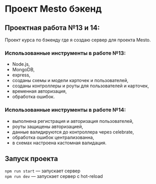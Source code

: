 # Проект Mesto бэкенд

## Проектная работа №13 и 14:
Проект курса по бэкенду где я создаю сервер для проекта Mesto.

### Использованные инструменты в работе №13:
* Node.js,
* MongoDB,
* express,
* cозданы схемы и модели карточек и пользователей,
* созданы контроллеры и роуты для пользователей и карточек,
* временная авторизация,
* обработка ошибок.

### Использованные инструменты в работе №14:
* выполнена регистрация и авторизация пользователей,
* роуты защищены авторизацией,
* данные валидируются до контроллера через celebrate,
* обработка ошибок централизованна,
* в схемах настроена кастомная валидация.

## Запуск проекта
`npm run start` — запускает сервер   
`npm run dev` — запускает сервер с hot-reload
